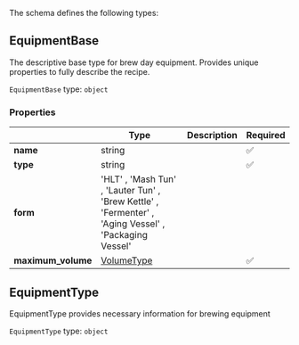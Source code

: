 The schema defines the following types:

## EquipmentBase

The descriptive base type for brew day equipment. Provides unique properties to fully describe the recipe.

`EquipmentBase` type: `object`

### Properties

|   |Type|Description|Required|
|---|----|-----------|--------|
| **name** | string|  | :white_check_mark: |
| **type** | string|  | :white_check_mark: |
| **form** |  'HLT'  , 'Mash Tun'  , 'Lauter Tun'  , 'Brew Kettle'  , 'Fermenter'  , 'Aging Vessel'  , 'Packaging Vessel' |  |  |
| **maximum_volume** | [VolumeType](measureable_units.json.md#volumetype)|  | :white_check_mark: |

## EquipmentType

EquipmentType provides necessary information for brewing equipment

`EquipmentType` type: `object`


